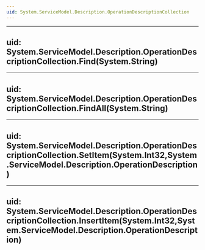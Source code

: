 ```yaml
---
uid: System.ServiceModel.Description.OperationDescriptionCollection
---
```


---
uid: System.ServiceModel.Description.OperationDescriptionCollection.Find(System.String)
---

---
uid: System.ServiceModel.Description.OperationDescriptionCollection.FindAll(System.String)
---

---
uid: System.ServiceModel.Description.OperationDescriptionCollection.SetItem(System.Int32,System.ServiceModel.Description.OperationDescription)
---

---
uid: System.ServiceModel.Description.OperationDescriptionCollection.InsertItem(System.Int32,System.ServiceModel.Description.OperationDescription)
---
